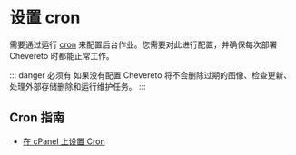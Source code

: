 # 设置 cron

需要通过运行 [cron](../../setup/system/requirements.md#cron) 来配置后台作业。您需要对此进行配置，并确保每次部署 Chevereto 时都能正常工作。

::: danger 必须有
如果没有配置 Chevereto 将不会删除过期的图像、检查更新、处理外部存储删除和运行维护任务。
:::

## Cron 指南

* [在 cPanel 上设置 Cron](../../setup/server/cpanel.md#在-cpanel-上设置-cron)
